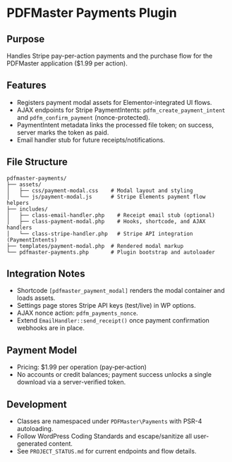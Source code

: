 # PDFMaster Payments Plugin

## Purpose

Handles Stripe pay-per-action payments and the purchase flow for the PDFMaster application ($1.99 per action).

## Features

- Registers payment modal assets for Elementor-integrated UI flows.
- AJAX endpoints for Stripe PaymentIntents: `pdfm_create_payment_intent` and `pdfm_confirm_payment` (nonce-protected).
- PaymentIntent metadata links the processed file token; on success, server marks the token as paid.
- Email handler stub for future receipts/notifications.

## File Structure

```
pdfmaster-payments/
├── assets/
│   ├── css/payment-modal.css    # Modal layout and styling
│   └── js/payment-modal.js      # Stripe Elements payment flow helpers
├── includes/
│   ├── class-email-handler.php    # Receipt email stub (optional)
│   ├── class-payment-modal.php    # Hooks, shortcode, and AJAX handlers
│   └── class-stripe-handler.php   # Stripe API integration (PaymentIntents)
├── templates/payment-modal.php  # Rendered modal markup
└── pdfmaster-payments.php       # Plugin bootstrap and autoloader
```

## Integration Notes

- Shortcode `[pdfmaster_payment_modal]` renders the modal container and loads assets.
- Settings page stores Stripe API keys (test/live) in WP options.
- AJAX nonce action: `pdfm_payments_nonce`.
- Extend `EmailHandler::send_receipt()` once payment confirmation webhooks are in place.

## Payment Model

- Pricing: $1.99 per operation (pay‑per‑action)
- No accounts or credit balances; payment success unlocks a single download via a server-verified token.

## Development

- Classes are namespaced under `PDFMaster\Payments` with PSR-4 autoloading.
- Follow WordPress Coding Standards and escape/sanitize all user-generated content.
- See `PROJECT_STATUS.md` for current endpoints and flow details.
